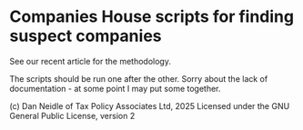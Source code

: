 # Companies House scripts for finding suspect companies

See our recent article for the methodology.

The scripts should be run one after the other. Sorry about the lack of documentation - at some point I may put some together.


(c) Dan Neidle of Tax Policy Associates Ltd, 2025
Licensed under the GNU General Public License, version 2
